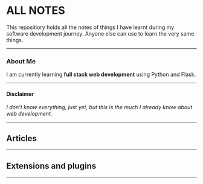 # ALL NOTES

This repositiory holds all the notes of things I have learnt during my software development journey. Anyone else can use to learn the very same things.

---

### About Me
I am currently learning **full stack web
development** using Python and
Flask. 

---

#### Disclaimer
*I don't know everything, just yet,  but this is the much I already know about web development.*

---

## Articles

---

## Extensions and plugins

---


